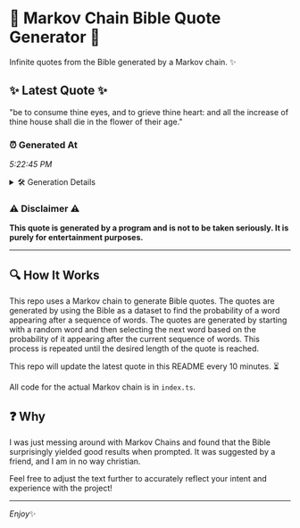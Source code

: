 # 📖 Markov Chain Bible Quote Generator 📖

Infinite quotes from the Bible generated by a Markov chain. ✨

## ✨ Latest Quote ✨
"be to consume thine eyes, and to grieve thine heart: and all the increase of thine house shall die in the flower of their age."

### ⏰ Generated At
*5:22:45 PM*

<details>
    <summary>🛠️ Generation Details</summary>
    <p>
        <strong>🌱 Seed:</strong> be<br>
        <strong>🔄 Iterations:</strong> 24<br>
        <strong>📜 Context History:</strong><br>[ be ]: to<br>[ be, to ]: consume<br>[ be, to, consume ]: thine<br>[ be, to, consume, thine ]: eyes,<br>[ be, to, consume, thine, eyes, ]: and<br>[ be, to, consume, thine, eyes,, and ]: to<br>[ to, consume, thine, eyes,, and, to ]: grieve<br>[ consume, thine, eyes,, and, to, grieve ]: thine<br>[ thine, eyes,, and, to, grieve, thine ]: heart:<br>[ eyes,, and, to, grieve, thine, heart: ]: and<br>[ and, to, grieve, thine, heart:, and ]: all<br>[ to, grieve, thine, heart:, and, all ]: the<br>[ grieve, thine, heart:, and, all, the ]: increase<br>[ thine, heart:, and, all, the, increase ]: of<br>[ heart:, and, all, the, increase, of ]: thine<br>[ and, all, the, increase, of, thine ]: house<br>[ all, the, increase, of, thine, house ]: shall<br>[ the, increase, of, thine, house, shall ]: die<br>[ increase, of, thine, house, shall, die ]: in<br>[ of, thine, house, shall, die, in ]: the<br>[ thine, house, shall, die, in, the ]: flower<br>[ house, shall, die, in, the, flower ]: of<br>[ shall, die, in, the, flower, of ]: their<br>[ die, in, the, flower, of, their ]: age.<br>
    </p>
</details>

### ⚠️ Disclaimer ⚠️
**This quote is generated by a program and is not to be taken seriously. It is purely for entertainment purposes.**

---

## 🔍 How It Works

This repo uses a Markov chain to generate Bible quotes. The quotes are generated by using the Bible as a dataset to find the probability of a word appearing after a sequence of words. The quotes are generated by starting with a random word and then selecting the next word based on the probability of it appearing after the current sequence of words. This process is repeated until the desired length of the quote is reached.

This repo will update the latest quote in this README every 10 minutes. ⏳

All code for the actual Markov chain is in `index.ts`.

## ❓ Why

I was just messing around with Markov Chains and found that the Bible surprisingly yielded good results when prompted. 
It was suggested by a friend, and I am in no way christian.

Feel free to adjust the text further to accurately reflect your intent and experience with the project!

---

*Enjoy*✨
